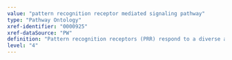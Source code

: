```yaml
---
value: "pattern recognition receptor mediated signaling pathway"
type: "Pathway Ontology"
xref-identifier: "0000925"
xref-dataSource: "PW"
definition: "Pattern recognition receptors (PRR) respond to a diverse array of exogenous molecules and also several endogenous ones. PRR's 'sensing' of pathogen-associated molecular patterns (PAMP) or damage-associated (DAMP) prompts signaling cascades leading to the expression of pro-inflammatory genes."
level: "4"
---
```

